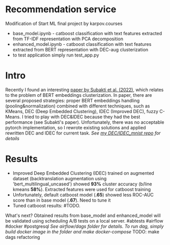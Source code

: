# Recommendation service
Modification of Start ML final project by karpov.courses

* base_model.ipynb - catboost classification with text features extracted from TF-IDF representation with PCA decomposition
* enhanced_model.ipynb - catboost classification with text features extracted from BERT representation with DEC-aug clusterization
* to test application simply run test_app.py

<!-- # Key features:
1. Downloading chunks of data from **PostgresSQL** database using **FastAPI**
2. Content-based recommendation system model was trained using **catboost** and text-derived features using **distilbert-based sentence transformer**
3. **HitRate@5** = 0.595 -->

# Intro

Recently I found an interesting [paper by Subakti et al. (2022)](https://journalofbigdata.springeropen.com/articles/10.1186/s40537-022-00564-9), which relates to the problem of BERT embeddings clusterization. In paper, there are several proposed strategies: proper BERT embeddings handling (pooling&normalization) combined with different techniques, such as KMeans, DEC (Deep Embedded Clustering), IDEC (Improved DEC), fuzzy C-Means. I tried to play with DEC&IDEC because they had the best performance (see Subakti's paper). Unfortunately, there was no acceptable pytorch implementation, so I rewrote existing solutions and applied rewritten DEC and IDEC for current task. *See [my DEC/IDEC_mnist repo](https://github.com/grokhi/pytorch_DEC_IDEC_2022) for details*

# Results
- Improved Deep Embedded Clustering (IDEC) trained on augmented dataset (backtranslation augmentation using 'bert_multilingual_uncased') showed **93%** cluster accuracy (b/line kmeans **58%**). Extracted features were used for catboost training
- Unfortunately, default catboost model (**.65**) showed less ROC-AUC score than in base model (**.67**). Need to tune it
- Tuned catboost results: #TODO.

What's next? Obtained results from base_model and enhanced_model will be validated using scheduling A/B tests on a local server. #abtests #airflow #docker #postgresql *See airflow/dags folder for details. To run dag, simply build docker image in the folder and make docker-compose*
TODO: make dags refactoring
